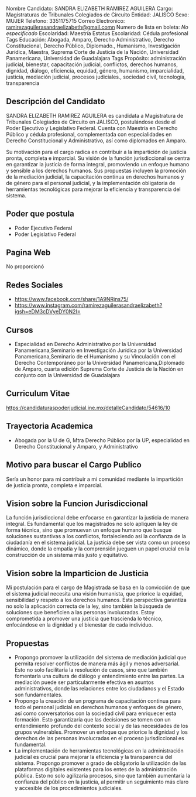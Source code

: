 Nombre Candidato: SANDRA ELIZABETH RAMIREZ AGUILERA
Cargo: Magistraturas de Tribunales Colegiados de Circuito
Entidad: JALISCO
Sexo: MUJER
Telefono: 3351175715
Correo Electronico: ramirezaguilerasandraelizabeth@gmail.comn
Numero de lista en boleta: *No especificado*
Escolaridad: Maestría
Estatus Escolaridad: Cédula profesional
Tags Educación: Abogada, Amparo, Derecho Administrativo, Derecho Constitucional, Derecho Público, Diplomado., Humanismo, Investigación Jurídica, Maestra, Suprema Corte de Justicia de la Nación, Universidad Panamericana, Universidad de Guadalajara
Tags Propósito: administración judicial, bienestar, capacitación judicial, conflictos, derechos humanos, dignidad, diálogo, eficiencia, equidad, género, humanismo, imparcialidad, justicia, mediación judicial, procesos judiciales., sociedad civil, tecnología, transparencia


## Descripción del Candidato 

SANDRA ELIZABETH RAMIREZ AGUILERA es candidata a Magistratura de Tribunales Colegiados de Circuito en JALISCO, postulándose desde el Poder Ejecutivo y Legislativo Federal. Cuenta con Maestría en Derecho Público y cédula profesional, complementada con especialidades en Derecho Constitucional y Administrativo, así como diplomados en Amparo. 

Su motivación para el cargo radica en contribuir a la impartición de justicia pronta, completa e imparcial. Su visión de la función jurisdiccional se centra en garantizar la justicia de forma integral, promoviendo un enfoque humano y sensible a los derechos humanos. Sus propuestas incluyen la promoción de la mediación judicial, la capacitación continua en derechos humanos y de género para el personal judicial, y la implementación obligatoria de herramientas tecnológicas para mejorar la eficiencia y transparencia del sistema.


## Poder que postula

- Poder Ejecutivo Federal
- Poder Legislativo Federal


## Pagina Web

No proporcionó


## Redes Sociales

- https://www.facebook.com/share/1A9NRjns75/
- https://www.instagram.com/ramirezaguilerasandraelizabeth?igsh=eDM3cDVyeDY0N2I=


## Cursos

- Especialidad en Derecho Administrativo por la Universidad Panamericana,Seminario en Investigación Jurídica por la Universidad Panamericana,Seminario de el Humanismo y su Vinculación con el Derecho Contemporáneo por la Universidad Panamericana,Diplomado de Amparo, cuarta edición Suprema Corte de Justicia de la Nación en conjunto con la Universidad de Guadalajara


## Curriculum Vitae

https://candidaturaspoderjudicial.ine.mx/detalleCandidato/54616/10


## Trayectoria Academica

- Abogada por la U de G, Mtra Derecho Público por la UP, especialidad en Derecho Constitucional y Amparo, y Administrativo


## Motivo para buscar el Cargo Publico

Sería un honor para mi contribuir a mi comunidad mediante la impartición de justicia pronta, completa e imparcial.


## Vision sobre la Funcion Jurisdiccional

La función jurisdiccional debe enfocarse en garantizar la justicia de manera integral. Es fundamental que los magistrados no solo apliquen la ley de forma técnica, sino que promuevan un enfoque humano que busque soluciones sustantivas a los conflictos, fortaleciendo así la confianza de la ciudadanía en el sistema judicial. La justicia debe ser vista como un proceso dinámico, donde la empatía y la comprensión jueguen un papel crucial en la construcción de un sistema más justo y equitativo.


## Vision sobre la Imparticion de Justicia

Mi postulación para el cargo de Magistrada se basa en la convicción de que el sistema judicial necesita una visión humanista, que priorice la equidad, sensibilidad y respeto a los derechos humanos. Esta perspectiva garantiza no solo la aplicación correcta de la ley, sino también la búsqueda de soluciones que beneficien a las personas involucradas. Estoy comprometida a promover una justicia que trascienda lo técnico, enfocándose en la dignidad y el bienestar de cada individuo.


## Propuestas

- Propongo promover la utilización del sistema de mediación judicial que permita resolver conflictos de manera más ágil y menos adversarial. Esto no solo facilitaría la resolución de casos, sino que también fomentaría una cultura de diálogo y entendimiento entre las partes. La mediación puede ser particularmente efectiva en asuntos administrativos, donde las relaciones entre los ciudadanos y el Estado son fundamentales.
- Propongo la creación de un programa de capacitación continua para todo el personal judicial en derechos humanos y enfoques de género, así como conversatorios con la sociedad civil para enriquecer esta formación. Esto garantizaría que las decisiones se tomen con un entendimiento profundo del contexto social y de las necesidades de los grupos vulnerables. Promover un enfoque que priorice la dignidad y los derechos de las personas involucradas en el proceso jurisdiccional es fundamental.
- La implementación de herramientas tecnológicas en la administración judicial es crucial para mejorar la eficiencia y la transparencia del sistema. Propongo promover a grado de obligatorio la utilización de las plataformas digitales existentes para los entes de la administración pública. Esto no solo agilizaría procesos, sino que también aumentaría la confianza del público en la justicia, al permitir un seguimiento más claro y accesible de los procedimientos judiciales.

